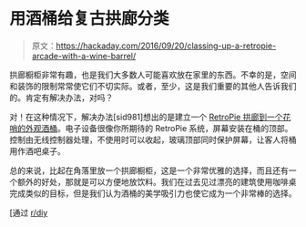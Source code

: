 # 用酒桶给复古拱廊分类

> 原文：<https://hackaday.com/2016/09/20/classing-up-a-retropie-arcade-with-a-wine-barrel/>

拱廊橱柜非常有趣，也是我们大多数人可能喜欢放在家里的东西。不幸的是，空间和装饰的限制常常使它们不切实际。或者，至少，这是我们重要的其他人告诉我们的。肯定有解决办法，对吗？

对！在这种情况下，解决办法[sid981]想出的是建立一个 [RetroPie 拱廊到一个花哨的外观酒桶](https://imgur.com/gallery/8idRQ)。电子设备很像你所期待的 RetroPie 系统，屏幕安装在桶的顶部。控制由无线控制器处理，不使用时可以收起，玻璃顶部同时保护屏幕，让客人将桶用作酒吧桌子。

总的来说，比起在角落里放一个拱廊橱柜，这是一个非常优雅的选择，而且还有一个额外的好处，那就是可以方便地放饮料。我们在过去见过漂亮的建筑使用咖啡桌完成类似的目标，但是我们认为酒桶的美学吸引力也使它成为一个非常棒的选择。

[通过 [r/diy](https://www.reddit.com/r/DIY/comments/534nul/wine_barrel_retropi_arcade/)